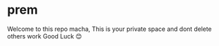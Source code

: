 # prem
Welcome to this repo macha,
This is your private space and dont delete others work 
Good Luck 😊